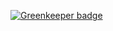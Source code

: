 
[![Greenkeeper badge](https://badges.greenkeeper.io/zanjs/au-pin-tuan-v2-async-weapp.svg)](https://greenkeeper.io/)
